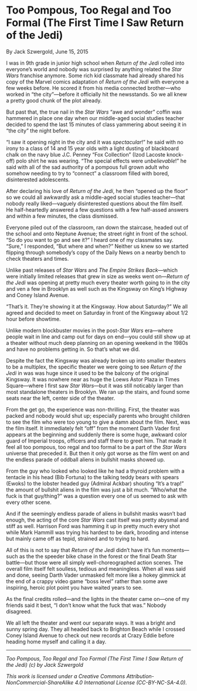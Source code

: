 # Too Pompous, Too Regal and Too Formal (The First Time I Saw Return of the Jedi)

By Jack Szwergold, June 15, 2015

I was in 9th grade in junior high school when *Return of the Jedi* rolled into everyone’s world and nobody was surprised by anything related the *Star Wars* franchise anymore. Some rich kid classmate had already shared his copy of the Marvel comics adaptation of *Return of the Jedi* with everyone a few weeks before. He scored it from his media connected brother—who worked in “the city”—before it officially hit the newsstands. So we all knew a pretty good chunk of the plot already.

But past that, the true nail in the *Star Wars* “awe and wonder” coffin was hammered in place one day when our middle-aged social studies teacher decided to spend the last 15 minutes of class yammering about seeing it in “the city” the night before.

“I saw it opening night in the city and it was *spectacular*!” he said with no irony to a class of 14 and 15 year olds with a light dusting of blackboard chalk on the navy blue J.C. Penney “Fox Collection” (Izod Lacoste knock-off) polo shirt he was wearing. “The special effects were *unbelievable*!” he said with all of the sad authority of a pompous full grown adult who somehow needing to try to “connect” a classroom filled with bored, disinterested adolescents.

After declaring his love of *Return of the Jedi*, he then “opened up the floor” so we could all awkwardly ask a middle-aged social studies teacher—that nobody really liked—vaguely disinterested questions about the film itself. He half-heartedly answered a few questions with a few half-assed answers and within a few minutes, the class dismissed.

Everyone piled out of the classroom, ran down the staircase, headed out of the school and onto Neptune Avenue; the street right in front of the school. “So do you want to go and see it?” I heard one of my classmates say. “Sure,” I responded, “But where and when?” Neither us knew so we started flipping through somebody’s copy of the Daily News on a nearby bench to check theaters and times.

Unlike past releases of *Star Wars* and *The Empire Strikes Back*—which were initially limited releases that grew in size as weeks went on—*Return of the Jedi* was opening at pretty much every theater worth going to in the city and ven a few in Brooklyn as well such as the Kingsway on King’s Highway and Coney Island Avenue.

“That’s it. They’re showing it at the Kingsway. How about Saturday?” We all agreed and decided to meet on Saturday in front of the Kingsway about 1/2 hour before showtime.

Unlike modern blockbuster movies in the post-*Star Wars* era—where people wait in line and camp out for days on end—you could still show up at a theater without much deep planning on an opening weekend in the 1980s and have no problems getting in. So that’s what we did.

Despite the fact the Kingsway was already broken up into smaller theaters to be a multiplex, the specific theater we were going to see *Return of the Jedi* in was was huge since it used to be the balcony of the original Kingsway. It was nowhere near as huge the Loews Astor Plaza in Times Square—where I first saw *Star Wars*—but it was still noticably larger than most standalone theaters in Brooklyn. We ran up the stairs, and found some seats near the left, center side of the theater.

From the get go, the experience was non-thrilling. First, the theater was packed and nobody would shut up; especially parents who brought children to see the film who were too young to give a damn about the film. Next, was the film itself. It immediately felt “off” from the moment Darth Vader first appears at the beginning and suddenly there is some huge, awkward color guard of Imperial troops, officers and staff there to greet him. That made it feel all too pompous, too regal and too formal to be a part of the *Star Wars* universe that preceded it. But then it only got worse as the film went on and the endless parade of oddball aliens in bullshit masks showed up.

From the guy who looked who looked like he had a thyroid problem with a tentacle in his head (Bib Fortuna) to the talking teddy bears with spears (Ewoks) to the lobster headed guy (Admiral Ackbar) shouting “It’s a trap!” the amount of bullshit aliens in the film was just a bit much. “Who/what the fuck is that guy/thing?” was a question every one of us seemed to ask with every other scene.

And if the seemingly endless parade of aliens in bullshit masks wasn’t bad enough, the acting of the core *Star Wars* cast itself was pretty abysmal and stiff as well. Harrison Ford was hamming it up in pretty much every shot while Mark Hammill was trying his hardest to be dark, brooding and intense but mainly came off as tepid, strained and to trying to hard.

All of this is not to say that *Return of the Jedi* didn’t have it’s fun moments—such as the the speeder bike chase in the forest or the final Death Star battle—but those were all simply well-choreographed action scenes. The overall film itself felt soulless, tedious and meaningless. When all was said and done, seeing Darth Vader unmasked felt more like a hokey gimmick at the end of a crappy video game “boss level” rather than some awe inspiring, heroic plot point you have waited years to see.

As the final credits rolled—and the lights in the theater came on—one of my friends said it best, “I don’t know what the fuck that was.” Nobody disagreed.

We all left the theater and went our separate ways. It was a bright and sunny spring day. They all headed back to Brighton Beach while I crossed Coney Island Avenue to check out new records at Crazy Eddie before heading home myself and calling it a day.

***

*Too Pompous, Too Regal and Too Formal (The First Time I Saw Return of the Jedi) (c) by Jack Szwergold*

*This work is licensed under a Creative Commons Attribution-NonCommercial-ShareAlike 4.0 International License (CC-BY-NC-SA-4.0).*